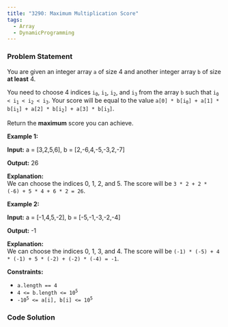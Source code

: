 ```yaml
---
title: "3290: Maximum Multiplication Score"
tags:
  - Array
  - DynamicProgramming
---
```

### Problem Statement

<p>You are given an integer array <code>a</code> of size 4 and another integer array <code>b</code> of size <strong>at least</strong> 4.</p>

<p>You need to choose 4 indices <code>i<sub>0</sub></code>, <code>i<sub>1</sub></code>, <code>i<sub>2</sub></code>, and <code>i<sub>3</sub></code> from the array <code>b</code> such that <code>i<sub>0</sub> &lt; i<sub>1</sub> &lt; i<sub>2</sub> &lt; i<sub>3</sub></code>. Your score will be equal to the value <code>a[0] * b[i<sub>0</sub>] + a[1] * b[i<sub>1</sub>] + a[2] * b[i<sub>2</sub>] + a[3] * b[i<sub>3</sub>]</code>.</p>

<p>Return the <strong>maximum</strong> score you can achieve.</p>


<p><strong class="example">Example 1:</strong></p>

<div class="example-block">
<p><strong>Input:</strong> <span class="example-io">a = [3,2,5,6], b = [2,-6,4,-5,-3,2,-7]</span></p>

<p><strong>Output:</strong> <span class="example-io">26</span></p>

<p><strong>Explanation:</strong><br />
We can choose the indices 0, 1, 2, and 5. The score will be <code>3 * 2 + 2 * (-6) + 5 * 4 + 6 * 2 = 26</code>.</p>
</div>

<p><strong class="example">Example 2:</strong></p>

<div class="example-block">
<p><strong>Input:</strong> <span class="example-io">a = [-1,4,5,-2], b = [-5,-1,-3,-2,-4]</span></p>

<p><strong>Output:</strong> <span class="example-io">-1</span></p>

<p><strong>Explanation:</strong><br />
We can choose the indices 0, 1, 3, and 4. The score will be <code>(-1) * (-5) + 4 * (-1) + 5 * (-2) + (-2) * (-4) = -1</code>.</p>
</div>


<p><strong>Constraints:</strong></p>

<ul>
	<li><code>a.length == 4</code></li>
	<li><code>4 &lt;= b.length &lt;= 10<sup>5</sup></code></li>
	<li><code>-10<sup>5</sup> &lt;= a[i], b[i] &lt;= 10<sup>5</sup></code></li>
</ul>


### Code Solution

```python

```
